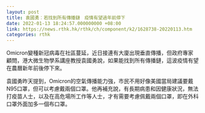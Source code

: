 ```yaml
---
layout: post
title: 袁國勇︰若找到所有傳播鏈　疫情有望過年前停下
date: 2022-01-13 18:24:57.000000000 +08:00
link: https://news.rthk.hk/rthk/ch/component/k2/1628738-20220113.htm
categories: rthk
---
```


Omicron變種新冠病毒在社區蔓延，近日接連有大廈出現垂直傳播，但政府專家顧問，港大微生物學系講座教授袁國勇說，如果能找到所有傳播鏈，這波疫情有望在農曆新年前後停下來。

袁國勇昨天提到，Omicron的空氣傳播能力強，市民不用好像美國當局建議要戴N95口罩，但可以考慮戴兩個口罩。他再補充說，有長期病患和因健康狀況，無法打疫苗人士，以及在高危場所工作等人士，才有需要考慮佩戴兩個口罩，即在外科口罩外面加多一個布口罩。
